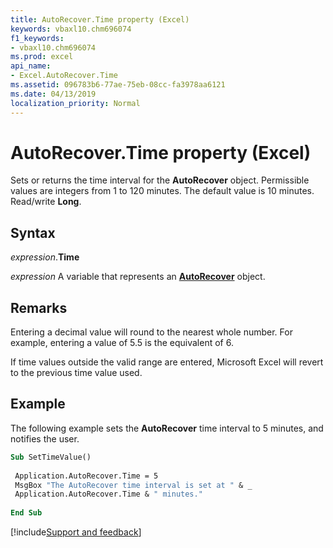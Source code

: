 ```yaml
---
title: AutoRecover.Time property (Excel)
keywords: vbaxl10.chm696074
f1_keywords:
- vbaxl10.chm696074
ms.prod: excel
api_name:
- Excel.AutoRecover.Time
ms.assetid: 096783b6-77ae-75eb-08cc-fa3978aa6121
ms.date: 04/13/2019
localization_priority: Normal
---
```



# AutoRecover.Time property (Excel)

Sets or returns the time interval for the **AutoRecover** object. Permissible values are integers from 1 to 120 minutes. The default value is 10 minutes. Read/write **Long**.


## Syntax

_expression_.**Time** 

_expression_ A variable that represents an **[AutoRecover](Excel.AutoRecover.md)** object.


## Remarks

Entering a decimal value will round to the nearest whole number. For example, entering a value of 5.5 is the equivalent of 6.

If time values outside the valid range are entered, Microsoft Excel will revert to the previous time value used.


## Example

The following example sets the **AutoRecover** time interval to 5 minutes, and notifies the user.

```vb
Sub SetTimeValue() 
 
 Application.AutoRecover.Time = 5 
 MsgBox "The AutoRecover time interval is set at " & _ 
 Application.AutoRecover.Time & " minutes." 
 
End Sub
```




[!include[Support and feedback](~/includes/feedback-boilerplate.md)]